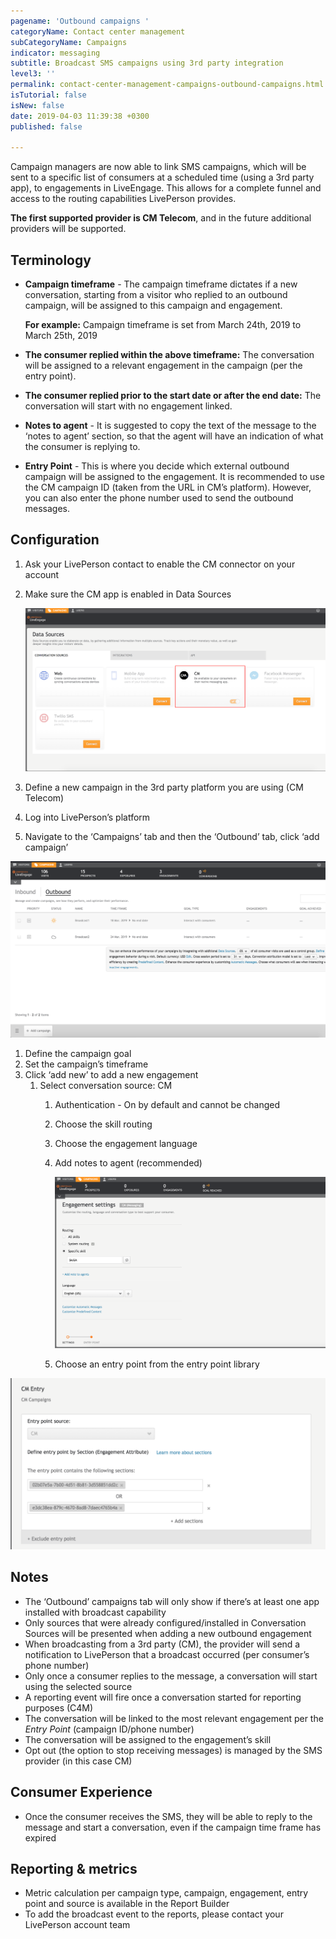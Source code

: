 ```yaml
---
pagename: 'Outbound campaigns '
categoryName: Contact center management
subCategoryName: Campaigns
indicator: messaging
subtitle: Broadcast SMS campaigns using 3rd party integration
level3: ''
permalink: contact-center-management-campaigns-outbound-campaigns.html
isTutorial: false
isNew: false
date: 2019-04-03 11:39:38 +0300
published: false

---
```

Campaign managers are now able to link SMS campaigns, which will be sent to a specific list of consumers at a scheduled time (using a 3rd party app), to engagements in LiveEngage. This allows for a complete funnel and access to the routing capabilities LivePerson provides.

**The first supported provider is CM Telecom**, and in the future additional providers will be supported.

## Terminology

* **Campaign timeframe** - The campaign timeframe dictates if a new conversation, starting from a visitor who replied to an outbound campaign, will be assigned to this campaign and engagement.

  **For example:** Campaign timeframe is set from March 24th, 2019 to March 25th, 2019
* **The consumer replied within the above timeframe:** The conversation will be assigned to a relevant engagement in the campaign (per the entry point).
* **The consumer replied prior to the start date or after the end date:** The conversation will start with no engagement linked.
* **Notes to agent** - It is suggested to copy the text of the message to the ‘notes to agent’ section, so that the agent will have an indication of what the consumer is replying to.
* **Entry Point** - This is where you decide which external outbound campaign will be assigned to the engagement. It is recommended to use the CM campaign ID (taken from the URL in CM’s platform). However, you can also enter the phone number used to send the outbound messages.

## Configuration

1. Ask your LivePerson contact to enable the CM connector on your account
2. Make sure the CM app is enabled in Data Sources

   ![](/img/outbound-campaigns-1.png)
3. Define a new campaign in the 3rd party platform you are using (CM Telecom)
4. Log into LivePerson’s platform
5. Navigate to the ‘Campaigns’ tab and then the ‘Outbound’ tab, click ‘add campaign’

![](/img/outbound-campaigns-2.png)

1. Define the campaign goal
2. Set the campaign’s timeframe
3. Click ‘add new’ to add a new engagement
   1. Select conversation source: CM
      1. Authentication - On by default and cannot be changed
      2. Choose the skill routing
      3. Choose the engagement language
      4. Add notes to agent (recommended)

         ![](/img/outbound-campaigns-3.png)
      5. Choose an entry point from the entry point library

![](/img/outbound-campaigns-4.png)

## Notes

* The ‘Outbound’ campaigns tab will only show if there’s at least one app installed with broadcast capability
* Only sources that were already configured/installed in Conversation Sources will be presented when adding a new outbound engagement
* When broadcasting from a 3rd party (CM), the provider will send a notification to LivePerson that a broadcast occurred (per consumer’s phone number)
* Only once a consumer replies to the message, a conversation will start using the selected source
* A reporting event will fire once a conversation started for reporting purposes (C4M)
* The conversation will be linked to the most relevant engagement per the _Entry Point_ (campaign ID/phone number)
* The conversation will be assigned to the engagement’s skill
* Opt out (the option to stop receiving messages) is managed by the SMS provider (in this case CM)

## Consumer Experience

* Once the consumer receives the SMS, they will be able to reply to the message and start a conversation, even if the campaign time frame has expired

## Reporting & metrics

* Metric calculation per campaign type, campaign, engagement, entry point and source is available in the Report Builder
* To add the broadcast event to the reports, please contact your LivePerson account team
